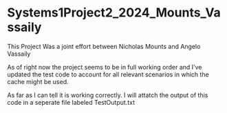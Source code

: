 # Systems1Project2_2024_Mounts_Vassaily


This Project Was a joint effort between Nicholas Mounts and Angelo Vassaily

As of right now the project seems to be in full working order and I've updated the
test code to account for all relevant scenarios in which the cache might be used.

As far as I can tell it is working correctly. I will attatch the output of this code
in a seperate file labeled TestOutput.txt